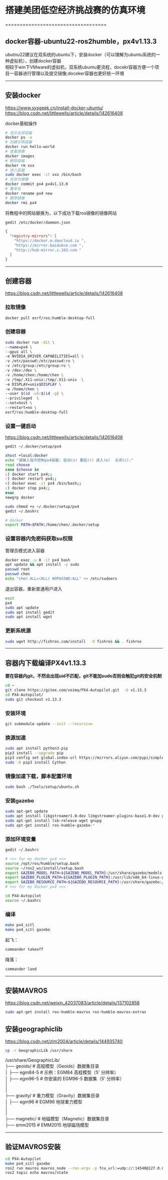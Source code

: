 # 搭建美团低空经济挑战赛的仿真环境
===================================

docker容器-ubuntu22-ros2humble，px4v1.13.3
----------------------------------------

ubutnu22建议在双系统的ubuntu下，安装docker（可以理解为ubuntu系统的一种虚拟机），创建docker容器  
相较于win下VMware的虚拟机，双系统ubuntu更流程，docekr容器方便一个项目一容器进行管理以及提交镜像;doceker容器也更好统一环境  

---  

安装docker
----------

<https://www.sysgeek.cn/install-docker-ubuntu/>  
<https://blog.csdn.net/littlewells/article/details/142616408>  

docker基础操作  

```bash
# 显示全部容器
docker ps -a
# 创建实例容器
docker run hello-world
# 查看镜像
docker images
# 删除容器
docker rm xxx
# 进入容器
sudo docker exec -it xxx /bin/bash
# 另存为镜像
docker commit px4 px4v1.13.0
# 重命名
docker rename px4 new
# 删除镜像
docker rmi px4
```

将教程中的网站替换为，以下成功下载ros镜像的镜像网站  

```bash
gedit /etc/docker/daemon.json
```

```json
{
  "registry-mirrors": [
    "https://docker.m.daocloud.io ",
    "https://mirror.baidubce.com ",
    "http://hub-mirror.c.163.com "
  ]
}
```

---  

创建容器
----

<https://blog.csdn.net/littlewells/article/details/142616408>  

### 拉取镜像  

```bash
docker pull osrf/ros:humble-desktop-full
```

### 创建容器  

```bash
sudo docker run -dit \
--name=px4 \
--gpus all \
-e NVIDIA_DRIVER_CAPABILITIES=all \
-v /etc/passwd:/etc/passwd:ro \
-v /etc/group:/etc/group:ro \
-v /dev:/dev \
-v /home/chen:/home/chen \
-v /tmp/.X11-unix:/tmp/.X11-unix  \
-e DISPLAY=unix$DISPLAY \
-w /home/chen \
--user $(id -u):$(id -g) \
--privileged  \
--net=host \
--restart=no \
osrf/ros:humble-desktop-full
```

### 设置一键启动  

<https://blog.csdn.net/littlewells/article/details/142616408>  

```bash
gedit ~/.docker/setup/px4
```

```bash
xhost +local:docker
echo "请输入指令控制px4容器: 启动(s) 重启(r) 进入(e)  关闭(c):"
read choose
case $choose in
s) docker start px4;;
r) docker restart px4;;
e) docker exec -it px4 /bin/bash;;
c) docker stop px4;;
esac
newgrp docker
```

```bash
sudo chmod +x ~/.docker/setup/px4
gedit ~/.bashrc
```

```bash
# docker
export PATH=$PATH:/home/chen/.docker/setup
```

### 设置容器内免密码获取su权限  

管理员模式进入容器  

```bash
docker exec -u 0 -it px4 bash
apt update && apt install -y sudo
passwd root
passwd chen
echo "chen ALL=(ALL) NOPASSWD:ALL" >> /etc/sudoers
```

退出容器，重新普通用户进入  

```bash
exit
px4
sudo apt update
sudo apt install gedit
sudo apt install wget
```

### 更新系统源  

```bash
sudo wget http://fishros.com/install  -O fishros && . fishros
```

---  

容器内下载编译PX4v1.13.3
------------------

**要在容器内git，不然会出现uid不匹配，git不能加sudo否则会触犯git的安全机制**

```bash
cd ~
git clone https://gitee.com/voima/PX4-Autopilot.git  -b v1.13.3
cd PX4-Autopilot/
sudo git checkout v1.13.3
```

### 安装环境  

```bash
git submodule update --init --recursive
```

### 换源加速  

```bash
sudo apt install python3-pip
pip3 install --upgrade pip
pip3 config set global.index-url https://mirrors.aliyun.com/pypi/simple/ 
sudo -H pip3 install Cython
```

### 镜像加速下载，脚本配置环境  

```bash
sudo bash ./Tools/setup/ubuntu.sh
```

### 安装gazebo  

```bash
sudo apt-get update
sudo apt install libgstreamer1.0-dev libgstreamer-plugins-base1.0-dev gstreamer1.0-plugins-good gstreamer1.0-plugins-bad gstreamer1.0-plugins-ugly
sudo apt-get install lsb-release wget gnupg
sudo apt-get install ros-humble-gazebo-*
```

### 添加环境变量  

```bash
gedit ~/.bashrc
```

```bash
# >>> for my docker px4 >>>
source /opt/ros/humble/setup.bash
source ~/ros2_ws/install/setup.bash
export GAZEBO_MODEL_PATH=${GAZEBO_MODEL_PATH}:/usr/share/gazebo/models:/usr/share/gazebo-11/models
export GAZEBO_PLUGIN_PATH=${GAZEBO_PLUGIN_PATH}:/usr/lib/x86_64-linux-gnu/gazebo-11/plugins
export GAZEBO_RESOURCE_PATH=${GAZEBO_RESOURCE_PATH}:/usr/share/gazebo:/usr/share/gazebo-11
# <<< for my docker px4 <<<
```

```bash
cd PX4-Autopilot
source ~/.bashrc
```

### 编译  

```bash
make px4_sitl
make px4_sitl gazebo
```

起飞：  

```bash
commander takeoff
```

降落：  

```bash
commander land
```

---  

安装MAVROS
--------

<https://blog.csdn.net/weixin_42037083/article/details/137102858>  

```bash
sudo apt-get install ros-humble-mavros ros-humble-mavros-extras
```

安装geographiclib
---------------

<https://blog.csdn.net/zlm2004/article/details/144935740>  

```bash
cp -r GeographicLib /usr/share
```

/usr/share/GeographicLib/  
├── geoids/          # 高程模型（Geoids）数据集目录  
│   ├── egm84-5     # 示例：EGM84 高程模型（5' 分辨率）  
│   ├── egm96-5     # 你安装的 EGM96-5 数据集（5' 分辨率）  
│  
│  
├── gravity/         # 重力模型（Gravity）数据集目录  
│   ├── egm96       # EGM96 地球重力模型  
│  
│  
├── magnetic/        # 地磁模型（Magnetic）数据集目录  
    ├── emm2015     # EMM2015 地球磁场模型  

---  

验证MAVROS安装
--------------

```bash
cd PX4-Autopilot
make px4_sitl gazebo
ros2 run mavros mavros_node --ros-args -p fcu_url:=udp://:14540@127.0.0.1:14557
ros2 topic echo mavros/state
```
